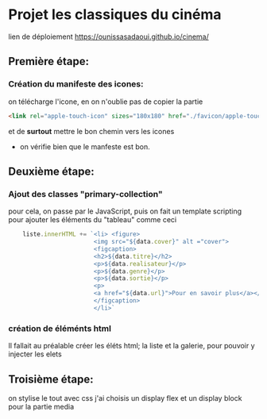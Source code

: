 # Projet les classiques du cinéma

lien de déploiement https://ounissasadaoui.github.io/cinema/
## Première étape:
### Création du manifeste des icones:
on télécharge l'icone, en on n'oublie pas de copier la partie 
```html
<link rel="apple-touch-icon" sizes="180x180" href="./favicon/apple-touch-icon.png">
```
et de **surtout** mettre le bon chemin vers les icones
* on vérifie bien que le manfeste est bon.

## Deuxième étape:
### Ajout des classes "primary-collection"
pour cela, on passe par le JavaScript,
puis on fait un template scripting pour ajouter les éléments du "tableau"
comme ceci 
```js
    liste.innerHTML += `<li> <figure> 
                        <img src="${data.cover}" alt ="cover">
                        <figcaption>
                        <h2>${data.titre}</h2>
                        <p>${data.realisateur}</p>
                        <p>${data.genre}</p>
                        <p>${data.sortie}</p>
                        <p>
                        <a href="${data.url}">Pour en savoir plus</a></p>
                        </figcaption>
                        </li>`

```
### création de éléménts html
Il fallait au préalable créer les éléts html; la liste et la galerie, pour pouvoir y injecter les elets

## Troisième étape:

on stylise le tout avec css
j'ai choisis un display flex
et un display block pour la partie media